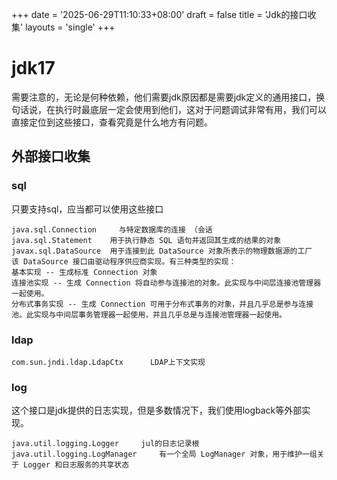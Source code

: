 +++
date = '2025-06-29T11:10:33+08:00'
draft = false
title = 'Jdk的接口收集'
layouts = 'single'
+++







# jdk17





需要注意的，无论是何种依赖，他们需要jdk原因都是需要jdk定义的通用接口，换句话说，在执行时最底层一定会使用到他们，这对于问题调试非常有用，我们可以直接定位到这些接口，查看究竟是什么地方有问题。

## 外部接口收集





### sql

只要支持sql，应当都可以使用这些接口



```
java.sql.Connection     与特定数据库的连接 （会话
java.sql.Statement    用于执行静态 SQL 语句并返回其生成的结果的对象
javax.sql.DataSource  用于连接到此 DataSource 对象所表示的物理数据源的工厂
该 DataSource 接口由驱动程序供应商实现。有三种类型的实现：
基本实现 -- 生成标准 Connection 对象
连接池实现 -- 生成 Connection 将自动参与连接池的对象。此实现与中间层连接池管理器一起使用。
分布式事务实现 -- 生成 Connection 可用于分布式事务的对象，并且几乎总是参与连接池。此实现与中间层事务管理器一起使用，并且几乎总是与连接池管理器一起使用。

```







### ldap

```
com.sun.jndi.ldap.LdapCtx      LDAP上下文实现
```







### log

这个接口是jdk提供的日志实现，但是多数情况下，我们使用logback等外部实现。

```
java.util.logging.Logger     jul的日志记录根
java.util.logging.LogManager     有一个全局 LogManager 对象，用于维护一组关于 Logger 和日志服务的共享状态
```










